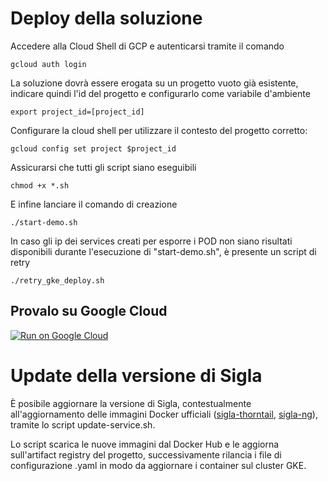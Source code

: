 # Deploy della soluzione

Accedere alla Cloud Shell di GCP e autenticarsi tramite il comando
```console
gcloud auth login
```

La soluzione dovrà essere erogata su un progetto vuoto già esistente, indicare quindi l'id del progetto e configurarlo come variabile d'ambiente
```console
export project_id=[project_id]
```
Configurare la cloud shell per utilizzare il contesto del progetto corretto:
```console
gcloud config set project $project_id
```

Assicurarsi che tutti gli script siano eseguibili
```console
chmod +x *.sh
```

E infine lanciare il comando di creazione
```console
./start-demo.sh
```

In caso gli ip dei services creati per esporre i POD non siano risultati disponibili durante l'esecuzione di "start-demo.sh", è presente un script di retry
```console
./retry_gke_deploy.sh
```

## Provalo su Google Cloud
[![Run on Google Cloud](https://deploy.cloud.run/button.svg)](https://ssh.cloud.google.com/cloudshell/editor?cloudshell_git_repo=https://github.com/consiglionazionaledellericerche/sigla-ng.git&cloudshell_workspace=./demo-sigla-gcp-gke&cloudshell_print=guide.txt&shellonly=true)

# Update della versione di Sigla
È posibile aggiornare la versione di Sigla, contestualmente all'aggiornamento delle immagini Docker ufficiali ([sigla-thorntail](https://hub.docker.com/r/consiglionazionalericerche/sigla-main/tags), [sigla-ng](https://hub.docker.com/r/consiglionazionalericerche/sigla-ng/tags)), tramite lo script update-service.sh.

Lo script scarica le nuove immagini dal Docker Hub e le aggiorna sull'artifact registry del progetto, successivamente rilancia i file di configurazione .yaml in modo da aggiornare i container sul cluster GKE.